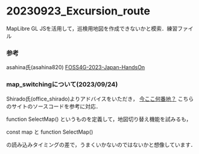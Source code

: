 # 20230923_Excursion_route
MapLibre GL JSを活用して，巡検用地図を作成できないかと模索．練習ファイル

### 参考
asahina氏(asahina820)
[FOSS4G-2023-Japan-HandsOn](https://github.com/asahina820/FOSS4G-2023-Japan-HandsOn/tree/master)


### map_switchingについて(2023/09/24)

Shirado氏(office_shirado)よりアドバイスをいただき，
[今ここ何番地？](https://office-shirado.com/imakoko/)
こちらのサイトのソースコードを参考に対応．


function SelectMap()
というものを定義して，地図切り替え機能を試みるも，

const map
と
function SelectMap()

の読み込みタイミングの差で，うまくいかないのではないかと想像しています．
